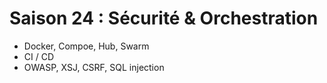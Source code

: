 # Saison 24 : Sécurité & Orchestration

- Docker, Compoe, Hub, Swarm
- CI / CD
- OWASP, XSJ, CSRF, SQL injection
